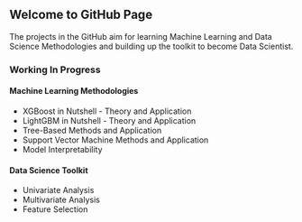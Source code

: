 ## Welcome to GitHub Page

The projects in the GitHub aim for learning Machine Learning and Data Science Methodologies and building up the toolkit to become Data Scientist.

### Working In Progress
#### Machine Learning Methodologies
* XGBoost in Nutshell - Theory and Application
* LightGBM in Nutshell - Theory and Application
* Tree-Based Methods and Application
* Support Vector Machine Methods and Application
* Model Interpretability
#### Data Science Toolkit
* Univariate Analysis
* Multivariate Analysis
* Feature Selection
